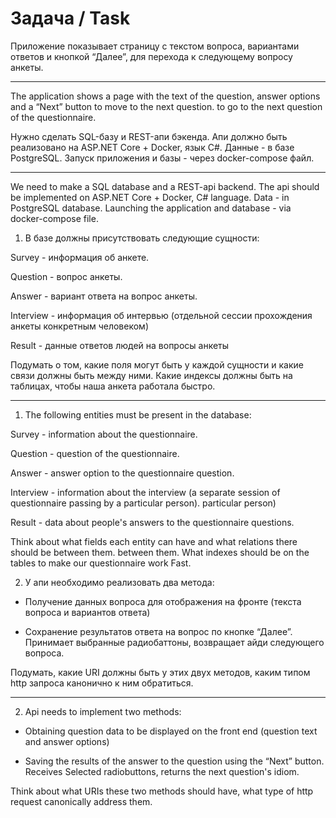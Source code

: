 # Задача / Task
Приложение показывает страницу с текстом вопроса, вариантами ответов и кнопкой “Далее”, для
перехода к следующему вопросу анкеты.

---
The application shows a page with the text of the question, answer options and a “Next” button to move to the next question.
to go to the next question of the questionnaire.

Нужно сделать SQL-базу и REST-апи бэкенда. Апи должно быть реализовано на
ASP.NET Core + Docker, язык C#. Данные - в базе PostgreSQL. Запуск приложения и
базы - через docker-compose файл.

---
We need to make a SQL database and a REST-api backend. The api should be implemented on
ASP.NET Core + Docker, C# language. Data - in PostgreSQL database. Launching the application and
database - via docker-compose file.

1. В базе должны присутствовать следующие сущности:

Survey - информация об анкете.

Question - вопрос анкеты.

Answer - вариант ответа на вопрос анкеты.

Interview - информация об интервью (отдельной сессии прохождения анкеты
конкретным человеком)

Result - данные ответов людей на вопросы анкеты

Подумать о том, какие поля могут быть у каждой сущности и какие связи должны быть
между ними. Какие индексы должны быть на таблицах, чтобы наша анкета работала
быстро.

---
1. The following entities must be present in the database:

Survey - information about the questionnaire.

Question - question of the questionnaire.

Answer - answer option to the questionnaire question.

Interview - information about the interview (a separate session of questionnaire passing by a particular person).
particular person)

Result - data about people's answers to the questionnaire questions.

Think about what fields each entity can have and what relations there should be between them.
between them. What indexes should be on the tables to make our questionnaire work
Fast.

2. У апи необходимо реализовать два метода:

- Получение данных вопроса для отображения на фронте (текста вопроса и
вариантов ответа)

- Сохранение результатов ответа на вопрос по кнопке “Далее”. Принимает
выбранные радиобаттоны, возвращает айди следующего вопроса.

Подумать, какие URI должны быть у этих двух методов, каким типом http запроса
канонично к ним обратиться.

---
2. Api needs to implement two methods:

- Obtaining question data to be displayed on the front end (question text and
answer options)

- Saving the results of the answer to the question using the “Next” button. Receives
Selected radiobuttons, returns the next question's idiom.

Think about what URIs these two methods should have, what type of http request
canonically address them.
